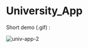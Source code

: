 # University_App

Short demo (.gif) :

![univ-app-2](https://user-images.githubusercontent.com/77683174/195991512-2258e894-19d8-4fa7-9527-dea8ff13633e.gif)

<br />

